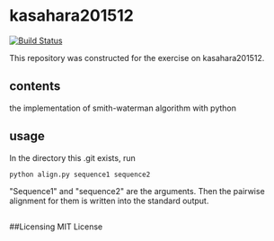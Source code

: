 # kasahara201512
[![Build Status](https://travis-ci.org/TakashiMatsuda/kasahara201512.svg?branch=master)](https://travis-ci.org/TakashiMatsuda/kasahara201512)

This repository was constructed for the exercise on kasahara201512.
## contents
the implementation of smith-waterman algorithm with python

## usage
In the directory this .git exists, run


`python align.py sequence1 sequence2`


"Sequence1" and "sequence2" are the arguments.
Then the pairwise alignment for them is written into the standard output.

## 

##Licensing
MIT License
